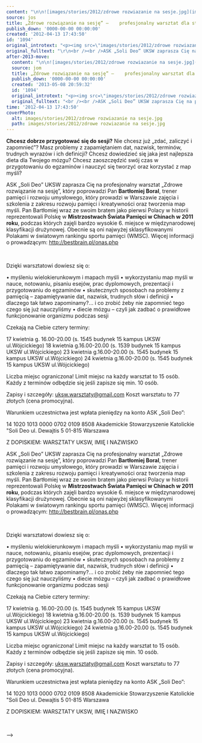 ```yaml
---
content: "\n\n![images/stories/2012/zdrowe rozwiazanie na sesje.jpg](images/stories/2012/zdrowe rozwiazanie na sesje.jpg)**Chcesz dobrze przygotować się do sesji?**\nNie chcesz już „zdać, zaliczyć i zapomnieć”?\nMasz problemy z zapamiętaniem dat, nazwisk, terminów, trudnych wyrazów i ich\ndefinicji?\nChcesz dowiedzieć się jaka jest najlepsza dieta dla Twojego mózgu?\nChcesz zaoszczędzić swój czas w przygotowaniu do egzaminów i nauczyć się tworzyć\noraz korzystać z map myśli?\n\_\n\_\n\n<!--{{intro-break}}-->\nASK „Soli Deo” UKSW zaprasza Cię na profesjonalny warsztat „Zdrowe rozwiązanie na sesję”, który poprowadzi Pan **Bartłomiej Boral**, trener pamięci i rozwoju umysłowego, który prowadzi w Warszawie zajęcia i szkolenia z zakresu rozwoju pamięci i kreatywności oraz tworzenia map myśli. Pan Bartłomiej wraz ze swoim bratem jako pierwsi Polacy w historii reprezentowali Polskę w **Mistrzostwach Świata Pamięci w Chinach w 2011 roku**, podczas których zajęli bardzo wysokie 6. miejsce w międzynarodowej klasyfikacji drużynowej. Obecnie są oni najwyżej\nsklasyfikowanymi Polakami w światowym rankingu sportu pamięci (WMSC). \nWięcej informacji o prowadzącym: http://bestbrain.pl/onas.php\n\n\_\n\n\nDzięki warsztatowi dowiesz się o:\n\n• myśleniu wielokierunkowym i mapach myśli\n• wykorzystaniu map myśli w nauce, notowaniu, pisaniu esejów, prac\ndyplomowych, prezentacji i przygotowaniu do egzaminów\n• skutecznych sposobach na problemy z pamięcią – zapamiętywanie dat,\nnazwisk, trudnych słów i definicji\n• dlaczego tak łatwo zapominamy?... i co zrobić żeby nie zapomnieć tego\nczego się już nauczyliśmy\n• diecie mózgu – czyli jak zadbać o prawidłowe funkcjonowanie\norganizmu podczas sesji\n\n\nCzekają na Ciebie cztery terminy:\n\n17 kwietnia g. 16.00-20.00 (s. 1545 budynek 15 kampus UKSW ul.Wójcickiego)\n18 kwietnia g.16.00-20.00 (s. 1539 budynek 15 kampus UKSW ul.Wójcickiego)\n23 kwietnia g.16.00-20.00 (s. 1545 budynek 15 kampus UKSW ul.Wójcickiego)\n24 kwietnia g.16.00-20.00 (s. 1545 budynek 15 kampus UKSW ul.Wójcickiego)\n\nLiczba miejsc ograniczona! Limit miejsc na każdy warsztat to 15 osób. Każdy z terminów odbędzie się jeśli zapisze się min. 10 osób.\n\nZapisy i szczegóły: uksw.warsztaty@gmail.com\nKoszt warsztatu to 77 złotych (cena promocyjna).\n\nWarunkiem uczestnictwa jest wpłata pieniędzy na konto ASK „Soli Deo”:\n\n14 1020 1013 0000 0702 0109 8508\nAkademickie Stowarzyszenie Katolickie \"Soli Deo\nul. Dewajtis 5\n01-815 Warszawa\n\nZ DOPISKIEM: WARSZTATY UKSW, \nIMIĘ I NAZWISKO\n\_\n\n\n<!--CONTENT FROM OLD SERVER (jos before 2013): \n\n![images/stories/2012/zdrowe rozwiazanie na sesje.jpg](images/stories/2012/zdrowe rozwiazanie na sesje.jpg)**Chcesz dobrze przygotować się do sesji?**\nNie chcesz już „zdać, zaliczyć i zapomnieć”?\nMasz problemy z zapamiętaniem dat, nazwisk, terminów, trudnych wyrazów i ich\ndefinicji?\nChcesz dowiedzieć się jaka jest najlepsza dieta dla Twojego mózgu?\nChcesz zaoszczędzić swój czas w przygotowaniu do egzaminów i nauczyć się tworzyć\noraz korzystać z map myśli?\n\r\n\n\_\n\r\n\n\_\n\r\n\n<!--{{intro-break}}-->\n\r\nASK „Soli Deo” UKSW zaprasza Cię na profesjonalny warsztat „Zdrowe rozwiązanie na sesję”, który poprowadzi Pan **Bartłomiej Boral**, trener pamięci i rozwoju umysłowego, który prowadzi w Warszawie zajęcia i szkolenia z zakresu rozwoju pamięci i kreatywności oraz tworzenia map myśli. Pan Bartłomiej wraz ze swoim bratem jako pierwsi Polacy w historii reprezentowali Polskę w **Mistrzostwach Świata Pamięci w Chinach w 2011 roku**, podczas których zajęli bardzo wysokie 6. miejsce w międzynarodowej klasyfikacji drużynowej. Obecnie są oni najwyżej\nsklasyfikowanymi Polakami w światowym rankingu sportu pamięci (WMSC). \nWięcej informacji o prowadzącym: http://bestbrain.pl/onas.php\r\n\n\_\n\r\n\nDzięki warsztatowi dowiesz się o:\n\n• myśleniu wielokierunkowym i mapach myśli\n• wykorzystaniu map myśli w nauce, notowaniu, pisaniu esejów, prac\ndyplomowych, prezentacji i przygotowaniu do egzaminów\n• skutecznych sposobach na problemy z pamięcią – zapamiętywanie dat,\nnazwisk, trudnych słów i definicji\n• dlaczego tak łatwo zapominamy?... i co zrobić żeby nie zapomnieć tego\nczego się już nauczyliśmy\n• diecie mózgu – czyli jak zadbać o prawidłowe funkcjonowanie\norganizmu podczas sesji\n\r\n\nCzekają na Ciebie cztery terminy:\n\n17 kwietnia g. 16.00-20.00 (s. 1545 budynek 15 kampus UKSW ul.Wójcickiego)\n18 kwietnia g.16.00-20.00 (s. 1539 budynek 15 kampus UKSW ul.Wójcickiego)\n23 kwietnia g.16.00-20.00 (s. 1545 budynek 15 kampus UKSW ul.Wójcickiego)\n24 kwietnia g.16.00-20.00 (s. 1545 budynek 15 kampus UKSW ul.Wójcickiego)\n\nLiczba miejsc ograniczona! Limit miejsc na każdy warsztat to 15 osób. Każdy z terminów odbędzie się jeśli zapisze się min. 10 osób.\n\nZapisy i szczegóły: uksw.warsztaty@gmail.com\nKoszt warsztatu to 77 złotych (cena promocyjna).\n\nWarunkiem uczestnictwa jest wpłata pieniędzy na konto ASK „Soli Deo”:\n\n14 1020 1013 0000 0702 0109 8508\nAkademickie Stowarzyszenie Katolickie \"Soli Deo\nul. Dewajtis 5\n01-815 Warszawa\n\nZ DOPISKIEM: WARSZTATY UKSW, IMIĘ I NAZWISKO\n\r\n\n\_\n\n-->"
source: jos
title: „Zdrowe rozwiązanie na sesję” –    profesjonalny warsztat dla studentów UKSW
publish_down: '0000-00-00 00:00:00'
created: '2012-04-13 17:43:50'
id: '1094'
original_introtext: "<p><img src=\"images/stories/2012/zdrowe rozwiazanie na sesje.jpg\" width=\"130\" style=\"margin-right: 10px; margin-bottom: 10px; float: left;\" /><strong>Chcesz dobrze przygotować się do sesji?</strong><br />Nie chcesz już „zdać, zaliczyć i zapomnieć”?<br />Masz problemy z zapamiętaniem dat, nazwisk, terminów, trudnych wyrazów i ich<br />definicji?<br />Chcesz dowiedzieć się jaka jest najlepsza dieta dla Twojego mózgu?<br />Chcesz zaoszczędzić swój czas w przygotowaniu do egzaminów i nauczyć się tworzyć<br />oraz korzystać z map myśli?</p>\r\n<p>\_</p>\r\n<p>\_</p>\r\n"
original_fulltext: "\r\n<br /><br />ASK „Soli Deo” UKSW zaprasza Cię na profesjonalny warsztat „Zdrowe rozwiązanie na sesję”, który poprowadzi Pan <strong>Bartłomiej Boral</strong>, trener pamięci i rozwoju umysłowego, który prowadzi w Warszawie zajęcia i szkolenia z zakresu rozwoju pamięci i kreatywności oraz tworzenia map myśli. Pan Bartłomiej wraz ze swoim bratem jako pierwsi Polacy w historii reprezentowali Polskę w <strong>Mistrzostwach Świata Pamięci w Chinach w 2011 roku</strong>, podczas których zajęli bardzo wysokie 6. miejsce w międzynarodowej klasyfikacji drużynowej. Obecnie są oni najwyżej<br />sklasyfikowanymi Polakami w światowym rankingu sportu pamięci (WMSC). <br />Więcej informacji o prowadzącym: http://bestbrain.pl/onas.php\r\n<p>\_</p>\r\n<p><br /><br />Dzięki warsztatowi dowiesz się o:<br /><br />• myśleniu wielokierunkowym i mapach myśli<br />• wykorzystaniu map myśli w nauce, notowaniu, pisaniu esejów, prac<br />dyplomowych, prezentacji i przygotowaniu do egzaminów<br />• skutecznych sposobach na problemy z pamięcią – zapamiętywanie dat,<br />nazwisk, trudnych słów i definicji<br />• dlaczego tak łatwo zapominamy?... i co zrobić żeby nie zapomnieć tego<br />czego się już nauczyliśmy<br />• diecie mózgu – czyli jak zadbać o prawidłowe funkcjonowanie<br />organizmu podczas sesji</p>\r\n<p><br /><br />Czekają na Ciebie cztery terminy:<br /><br />17 kwietnia g. 16.00-20.00 (s. 1545 budynek 15 kampus UKSW ul.Wójcickiego)<br />18 kwietnia g.16.00-20.00 (s. 1539 budynek 15 kampus UKSW ul.Wójcickiego)<br />23 kwietnia g.16.00-20.00 (s. 1545 budynek 15 kampus UKSW ul.Wójcickiego)<br />24 kwietnia g.16.00-20.00 (s. 1545 budynek 15 kampus UKSW ul.Wójcickiego)<br /><br />Liczba miejsc ograniczona! Limit miejsc na każdy warsztat to 15 osób. Każdy z terminów odbędzie się jeśli zapisze się min. 10 osób.<br /><br />Zapisy i szczegóły: uksw.warsztaty@gmail.com<br />Koszt warsztatu to 77 złotych (cena promocyjna).<br /><br />Warunkiem uczestnictwa jest wpłata pieniędzy na konto ASK „Soli Deo”:<br /><br />14 1020 1013 0000 0702 0109 8508<br />Akademickie Stowarzyszenie Katolickie \"Soli Deo<br />ul. Dewajtis 5<br />01-815 Warszawa<br /><br />Z DOPISKIEM: WARSZTATY UKSW, IMIĘ I NAZWISKO</p>\r\n<p>\_</p>"
after-2013-move:
  content: "\n\n![images/stories/2012/zdrowe rozwiazanie na sesje.jpg](images/stories/2012/zdrowe rozwiazanie na sesje.jpg)**Chcesz dobrze przygotować się do sesji?**\nNie chcesz już „zdać, zaliczyć i zapomnieć”?\nMasz problemy z zapamiętaniem dat, nazwisk, terminów, trudnych wyrazów i ich\ndefinicji?\nChcesz dowiedzieć się jaka jest najlepsza dieta dla Twojego mózgu?\nChcesz zaoszczędzić swój czas w przygotowaniu do egzaminów i nauczyć się tworzyć\noraz korzystać z map myśli?\n\_\n\_\n\n<!--{{intro-break}}-->\nASK „Soli Deo” UKSW zaprasza Cię na profesjonalny warsztat „Zdrowe rozwiązanie na sesję”, który poprowadzi Pan **Bartłomiej Boral**, trener pamięci i rozwoju umysłowego, który prowadzi w Warszawie zajęcia i szkolenia z zakresu rozwoju pamięci i kreatywności oraz tworzenia map myśli. Pan Bartłomiej wraz ze swoim bratem jako pierwsi Polacy w historii reprezentowali Polskę w **Mistrzostwach Świata Pamięci w Chinach w 2011 roku**, podczas których zajęli bardzo wysokie 6. miejsce w międzynarodowej klasyfikacji drużynowej. Obecnie są oni najwyżej\nsklasyfikowanymi Polakami w światowym rankingu sportu pamięci (WMSC). \nWięcej informacji o prowadzącym: http://bestbrain.pl/onas.php\n\n\_\n\n\nDzięki warsztatowi dowiesz się o:\n\n• myśleniu wielokierunkowym i mapach myśli\n• wykorzystaniu map myśli w nauce, notowaniu, pisaniu esejów, prac\ndyplomowych, prezentacji i przygotowaniu do egzaminów\n• skutecznych sposobach na problemy z pamięcią – zapamiętywanie dat,\nnazwisk, trudnych słów i definicji\n• dlaczego tak łatwo zapominamy?... i co zrobić żeby nie zapomnieć tego\nczego się już nauczyliśmy\n• diecie mózgu – czyli jak zadbać o prawidłowe funkcjonowanie\norganizmu podczas sesji\n\n\nCzekają na Ciebie cztery terminy:\n\n17 kwietnia g. 16.00-20.00 (s. 1545 budynek 15 kampus UKSW ul.Wójcickiego)\n18 kwietnia g.16.00-20.00 (s. 1539 budynek 15 kampus UKSW ul.Wójcickiego)\n23 kwietnia g.16.00-20.00 (s. 1545 budynek 15 kampus UKSW ul.Wójcickiego)\n24 kwietnia g.16.00-20.00 (s. 1545 budynek 15 kampus UKSW ul.Wójcickiego)\n\nLiczba miejsc ograniczona! Limit miejsc na każdy warsztat to 15 osób. Każdy z terminów odbędzie się jeśli zapisze się min. 10 osób.\n\nZapisy i szczegóły: uksw.warsztaty@gmail.com\nKoszt warsztatu to 77 złotych (cena promocyjna).\n\nWarunkiem uczestnictwa jest wpłata pieniędzy na konto ASK „Soli Deo”:\n\n14 1020 1013 0000 0702 0109 8508\nAkademickie Stowarzyszenie Katolickie \"Soli Deo\nul. Dewajtis 5\n01-815 Warszawa\n\nZ DOPISKIEM: WARSZTATY UKSW, \nIMIĘ I NAZWISKO\n\_\n"
  source: jom
  title: „Zdrowe rozwiązanie na sesję” –    profesjonalny warsztat dla studentów UKSW
  publish_down: '0000-00-00 00:00:00'
  created: '2013-05-08 20:59:32'
  id: '1094'
  original_introtext: "<p><img src=\"images/stories/2012/zdrowe rozwiazanie na sesje.jpg\" width=\"130\" style=\"margin-right: 10px; margin-bottom: 10px; float: left;\" /><strong>Chcesz dobrze przygotować się do sesji?</strong><br />Nie chcesz już „zdać, zaliczyć i zapomnieć”?<br />Masz problemy z zapamiętaniem dat, nazwisk, terminów, trudnych wyrazów i ich<br />definicji?<br />Chcesz dowiedzieć się jaka jest najlepsza dieta dla Twojego mózgu?<br />Chcesz zaoszczędzić swój czas w przygotowaniu do egzaminów i nauczyć się tworzyć<br />oraz korzystać z map myśli?</p>\n<p>\_</p>\n<p>\_</p>"
  original_fulltext: "<br /><br />ASK „Soli Deo” UKSW zaprasza Cię na profesjonalny warsztat „Zdrowe rozwiązanie na sesję”, który poprowadzi Pan <strong>Bartłomiej Boral</strong>, trener pamięci i rozwoju umysłowego, który prowadzi w Warszawie zajęcia i szkolenia z zakresu rozwoju pamięci i kreatywności oraz tworzenia map myśli. Pan Bartłomiej wraz ze swoim bratem jako pierwsi Polacy w historii reprezentowali Polskę w <strong>Mistrzostwach Świata Pamięci w Chinach w 2011 roku</strong>, podczas których zajęli bardzo wysokie 6. miejsce w międzynarodowej klasyfikacji drużynowej. Obecnie są oni najwyżej<br />sklasyfikowanymi Polakami w światowym rankingu sportu pamięci (WMSC). <br />Więcej informacji o prowadzącym: http://bestbrain.pl/onas.php\n<p>\_</p>\n<p><br /><br />Dzięki warsztatowi dowiesz się o:<br /><br />• myśleniu wielokierunkowym i mapach myśli<br />• wykorzystaniu map myśli w nauce, notowaniu, pisaniu esejów, prac<br />dyplomowych, prezentacji i przygotowaniu do egzaminów<br />• skutecznych sposobach na problemy z pamięcią – zapamiętywanie dat,<br />nazwisk, trudnych słów i definicji<br />• dlaczego tak łatwo zapominamy?... i co zrobić żeby nie zapomnieć tego<br />czego się już nauczyliśmy<br />• diecie mózgu – czyli jak zadbać o prawidłowe funkcjonowanie<br />organizmu podczas sesji</p>\n<p><br /><br />Czekają na Ciebie cztery terminy:<br /><br />17 kwietnia g. 16.00-20.00 (s. 1545 budynek 15 kampus UKSW ul.Wójcickiego)<br />18 kwietnia g.16.00-20.00 (s. 1539 budynek 15 kampus UKSW ul.Wójcickiego)<br />23 kwietnia g.16.00-20.00 (s. 1545 budynek 15 kampus UKSW ul.Wójcickiego)<br />24 kwietnia g.16.00-20.00 (s. 1545 budynek 15 kampus UKSW ul.Wójcickiego)<br /><br />Liczba miejsc ograniczona! Limit miejsc na każdy warsztat to 15 osób. Każdy z terminów odbędzie się jeśli zapisze się min. 10 osób.<br /><br />Zapisy i szczegóły: uksw.warsztaty@gmail.com<br />Koszt warsztatu to 77 złotych (cena promocyjna).<br /><br />Warunkiem uczestnictwa jest wpłata pieniędzy na konto ASK „Soli Deo”:<br /><br />14 1020 1013 0000 0702 0109 8508<br />Akademickie Stowarzyszenie Katolickie \"Soli Deo<br />ul. Dewajtis 5<br />01-815 Warszawa<br /><br />Z DOPISKIEM: WARSZTATY UKSW, \nIMIĘ I NAZWISKO</p>\n<p>\_</p>"
time: '2012-04-13 17:43:50'
coverPhoto:
  alt: images/stories/2012/zdrowe rozwiazanie na sesje.jpg
  path: images/stories/2012/zdrowe rozwiazanie na sesje.jpg
---
```

**Chcesz dobrze przygotować się do sesji?**
Nie chcesz już „zdać, zaliczyć i zapomnieć”?
Masz problemy z zapamiętaniem dat, nazwisk, terminów, trudnych wyrazów i ich
definicji?
Chcesz dowiedzieć się jaka jest najlepsza dieta dla Twojego mózgu?
Chcesz zaoszczędzić swój czas w przygotowaniu do egzaminów i nauczyć się tworzyć
oraz korzystać z map myśli?
 
 

<!--{{intro-break}}-->
ASK „Soli Deo” UKSW zaprasza Cię na profesjonalny warsztat „Zdrowe rozwiązanie na sesję”, który poprowadzi Pan **Bartłomiej Boral**, trener pamięci i rozwoju umysłowego, który prowadzi w Warszawie zajęcia i szkolenia z zakresu rozwoju pamięci i kreatywności oraz tworzenia map myśli. Pan Bartłomiej wraz ze swoim bratem jako pierwsi Polacy w historii reprezentowali Polskę w **Mistrzostwach Świata Pamięci w Chinach w 2011 roku**, podczas których zajęli bardzo wysokie 6. miejsce w międzynarodowej klasyfikacji drużynowej. Obecnie są oni najwyżej
sklasyfikowanymi Polakami w światowym rankingu sportu pamięci (WMSC). 
Więcej informacji o prowadzącym: http://bestbrain.pl/onas.php

 


Dzięki warsztatowi dowiesz się o:

• myśleniu wielokierunkowym i mapach myśli
• wykorzystaniu map myśli w nauce, notowaniu, pisaniu esejów, prac
dyplomowych, prezentacji i przygotowaniu do egzaminów
• skutecznych sposobach na problemy z pamięcią – zapamiętywanie dat,
nazwisk, trudnych słów i definicji
• dlaczego tak łatwo zapominamy?... i co zrobić żeby nie zapomnieć tego
czego się już nauczyliśmy
• diecie mózgu – czyli jak zadbać o prawidłowe funkcjonowanie
organizmu podczas sesji


Czekają na Ciebie cztery terminy:

17 kwietnia g. 16.00-20.00 (s. 1545 budynek 15 kampus UKSW ul.Wójcickiego)
18 kwietnia g.16.00-20.00 (s. 1539 budynek 15 kampus UKSW ul.Wójcickiego)
23 kwietnia g.16.00-20.00 (s. 1545 budynek 15 kampus UKSW ul.Wójcickiego)
24 kwietnia g.16.00-20.00 (s. 1545 budynek 15 kampus UKSW ul.Wójcickiego)

Liczba miejsc ograniczona! Limit miejsc na każdy warsztat to 15 osób. Każdy z terminów odbędzie się jeśli zapisze się min. 10 osób.

Zapisy i szczegóły: uksw.warsztaty@gmail.com
Koszt warsztatu to 77 złotych (cena promocyjna).

Warunkiem uczestnictwa jest wpłata pieniędzy na konto ASK „Soli Deo”:

14 1020 1013 0000 0702 0109 8508
Akademickie Stowarzyszenie Katolickie "Soli Deo
ul. Dewajtis 5
01-815 Warszawa

Z DOPISKIEM: WARSZTATY UKSW, 
IMIĘ I NAZWISKO
 


<!--CONTENT FROM OLD SERVER (jos before 2013): 

**Chcesz dobrze przygotować się do sesji?**
Nie chcesz już „zdać, zaliczyć i zapomnieć”?
Masz problemy z zapamiętaniem dat, nazwisk, terminów, trudnych wyrazów i ich
definicji?
Chcesz dowiedzieć się jaka jest najlepsza dieta dla Twojego mózgu?
Chcesz zaoszczędzić swój czas w przygotowaniu do egzaminów i nauczyć się tworzyć
oraz korzystać z map myśli?


 


 


<!--{{intro-break}}-->

ASK „Soli Deo” UKSW zaprasza Cię na profesjonalny warsztat „Zdrowe rozwiązanie na sesję”, który poprowadzi Pan **Bartłomiej Boral**, trener pamięci i rozwoju umysłowego, który prowadzi w Warszawie zajęcia i szkolenia z zakresu rozwoju pamięci i kreatywności oraz tworzenia map myśli. Pan Bartłomiej wraz ze swoim bratem jako pierwsi Polacy w historii reprezentowali Polskę w **Mistrzostwach Świata Pamięci w Chinach w 2011 roku**, podczas których zajęli bardzo wysokie 6. miejsce w międzynarodowej klasyfikacji drużynowej. Obecnie są oni najwyżej
sklasyfikowanymi Polakami w światowym rankingu sportu pamięci (WMSC). 
Więcej informacji o prowadzącym: http://bestbrain.pl/onas.php

 


Dzięki warsztatowi dowiesz się o:

• myśleniu wielokierunkowym i mapach myśli
• wykorzystaniu map myśli w nauce, notowaniu, pisaniu esejów, prac
dyplomowych, prezentacji i przygotowaniu do egzaminów
• skutecznych sposobach na problemy z pamięcią – zapamiętywanie dat,
nazwisk, trudnych słów i definicji
• dlaczego tak łatwo zapominamy?... i co zrobić żeby nie zapomnieć tego
czego się już nauczyliśmy
• diecie mózgu – czyli jak zadbać o prawidłowe funkcjonowanie
organizmu podczas sesji


Czekają na Ciebie cztery terminy:

17 kwietnia g. 16.00-20.00 (s. 1545 budynek 15 kampus UKSW ul.Wójcickiego)
18 kwietnia g.16.00-20.00 (s. 1539 budynek 15 kampus UKSW ul.Wójcickiego)
23 kwietnia g.16.00-20.00 (s. 1545 budynek 15 kampus UKSW ul.Wójcickiego)
24 kwietnia g.16.00-20.00 (s. 1545 budynek 15 kampus UKSW ul.Wójcickiego)

Liczba miejsc ograniczona! Limit miejsc na każdy warsztat to 15 osób. Każdy z terminów odbędzie się jeśli zapisze się min. 10 osób.

Zapisy i szczegóły: uksw.warsztaty@gmail.com
Koszt warsztatu to 77 złotych (cena promocyjna).

Warunkiem uczestnictwa jest wpłata pieniędzy na konto ASK „Soli Deo”:

14 1020 1013 0000 0702 0109 8508
Akademickie Stowarzyszenie Katolickie "Soli Deo
ul. Dewajtis 5
01-815 Warszawa

Z DOPISKIEM: WARSZTATY UKSW, IMIĘ I NAZWISKO


 

-->

<!--{{json:{"created_date":"2012-04-13 17:43:50","publish_down":"0000-00-00 00:00:00","id":"1094"}}}-->